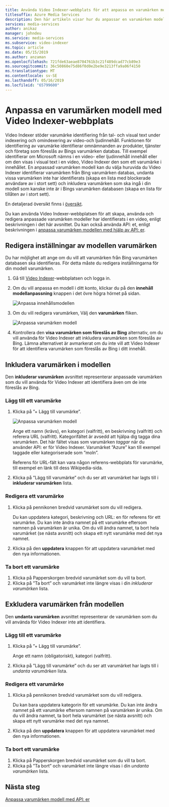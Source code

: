 ```yaml
---
title: Använda Video Indexer-webbplats för att anpassa en varumärken modell – Azure
titlesuffix: Azure Media Services
description: Den här artikeln visar hur du anpassar en varumärken modell med Video Indexer-webbplatsen.
services: media-services
author: anikaz
manager: johndeu
ms.service: media-services
ms.subservice: video-indexer
ms.topic: article
ms.date: 05/15/2019
ms.author: anzaman
ms.openlocfilehash: 721fde63aeae8704761b3c21f489dcad77cb89e3
ms.sourcegitcommit: 36c50860e75d86f0d0e2be9e3213ffa9a06f4150
ms.translationtype: MT
ms.contentlocale: sv-SE
ms.lasthandoff: 05/16/2019
ms.locfileid: "65799600"
---
```

# <a name="customize-a-brands-model-with-the-video-indexer-website"></a>Anpassa en varumärken modell med Video Indexer-webbplats

Video Indexer stöder varumärke identifiering från tal- och visual text under indexering och omindexering av video-och ljudinnehåll. Funktionen för identifiering av varumärke identifierar omnämnanden av produkter, tjänster och företag som föreslås av Bings varumärken databas. Till exempel identifierar om Microsoft nämns i en video- eller ljudinnehåll innehåll eller om den visas i visual text i en video, Video Indexer den som ett varumärke i innehållet. En anpassad varumärken modell kan du välja huruvida du Video Indexer identifierar varumärken från Bing varumärken databas, undanta vissa varumärken inte har identifierats (skapa en lista med blockerade användare av i stort sett) och inkludera varumärken som ska ingå i din modell som kanske inte är i Bings varumärken databasen (skapa en lista för tillåten av i stort sett).

En detaljerad översikt finns i [översikt](customize-brands-model-overview.md).

Du kan använda Video Indexer-webbplatsen för att skapa, använda och redigera anpassade varumärken modeller har identifierats i en video, enligt beskrivningen i det här avsnittet. Du kan också använda API: et, enligt beskrivningen i [anpassa varumärken modellen med hjälp av API: er](customize-brands-model-with-api.md).

## <a name="edit-the-settings-of-the-brands-model"></a>Redigera inställningar av modellen varumärken  

Du har möjlighet att ange om du vill att varumärken från Bing varumärken databasen ska identifieras. För detta måste du redigera inställningarna för din modell varumärken.

1. Gå till [Video Indexer](https://www.videoindexer.ai/)-webbplatsen och logga in.
2. Om du vill anpassa en modell i ditt konto, klickar du på den **innehåll modellanpassning** knappen i det övre högra hörnet på sidan.
 
   ![Anpassa innehållsmodellen](./media/content-model-customization/content-model-customization.png) 
3. Om du vill redigera varumärken, Välj den **varumärken** fliken.

    ![Anpassa varumärken modell](./media/customize-brand-model/customize-brand-model.png)
4. Kontrollera den **visa varumärken som föreslås av Bing** alternativ, om du vill använda för Video Indexer att inkludera varumärken som föreslås av Bing. Lämna alternativet är avmarkerat om du inte vill att Video Indexer för att identifiera varumärken som föreslås av Bing i ditt innehåll. 

## <a name="include-brands-in-the-model"></a>Inkludera varumärken i modellen

Den **inkluderar varumärken** avsnittet representerar anpassade varumärken som du vill använda för Video Indexer att identifiera även om de inte föreslås av Bing.  

### <a name="add-a-brand"></a>Lägg till ett varumärke

1. Klicka på ”+ Lägg till varumärke”.

    ![Anpassa varumärken modell](./media/customize-brand-model/add-brand.png)

    Ange ett namn (krävs), en kategori (valfritt), en beskrivning (valfritt) och referera URL (valfritt).
    Kategorifältet är avsedd att hjälpa dig tagga dina varumärken. Det här fältet visas som varumärken *taggar* när du använder API: er för Video Indexer. Varumärket ”Azure” kan till exempel taggade eller kategoriserade som ”moln”.

    Referens för URL-fält kan vara någon referens-webbplats för varumärke, till exempel en länk till dess Wikipedia-sida.
2. Klicka på ”Lägg till varumärke” och du ser att varumärket har lagts till i **inkluderar varumärken** lista.

### <a name="edit-a-brand"></a>Redigera ett varumärke

1. Klicka på pennikonen bredvid varumärket som du vill redigera.

    Du kan uppdatera kategori, beskrivning och URL: en för referens för ett varumärke. Du kan inte ändra namnet på ett varumärke eftersom namnen på varumärken är unika. Om du vill ändra namnet, ta bort hela varumärket (se nästa avsnitt) och skapa ett nytt varumärke med det nya namnet.
2. Klicka på den **uppdatera** knappen för att uppdatera varumärket med den nya informationen.

### <a name="delete-a-brand"></a>Ta bort ett varumärke

1. Klicka på Papperskorgen bredvid varumärket som du vill ta bort.
2. Klicka på ”Ta bort” och varumärket inte längre visas i din *inkluderar varumärken* lista.

## <a name="exclude-brands-from-the-model"></a>Exkludera varumärken från modellen

Den **undanta varumärken** avsnittet representerar de varumärken som du vill använda för Video Indexer inte att identifiera.

### <a name="add-a-brand"></a>Lägg till ett varumärke

1. Klicka på ”+ Lägg till varumärke”.

    Ange ett namn (obligatoriskt), kategori (valfritt).
2. Klicka på ”Lägg till varumärke” och du ser att varumärket har lagts till i *undanta varumärken* lista.

### <a name="edit-a-brand"></a>Redigera ett varumärke

1. Klicka på pennikonen bredvid varumärket som du vill redigera.

    Du kan bara uppdatera kategorin för ett varumärke. Du kan inte ändra namnet på ett varumärke eftersom namnen på varumärken är unika. Om du vill ändra namnet, ta bort hela varumärket (se nästa avsnitt) och skapa ett nytt varumärke med det nya namnet.
2. Klicka på den **uppdatera** knappen för att uppdatera varumärket med den nya informationen.

### <a name="delete-a-brand"></a>Ta bort ett varumärke

1. Klicka på Papperskorgen bredvid varumärket som du vill ta bort.
2. Klicka på ”Ta bort” och varumärket inte längre visas i din *undanta varumärken* lista.

## <a name="next-steps"></a>Nästa steg

[Anpassa varumärken modell med API: er](customize-brands-model-with-api.md)
